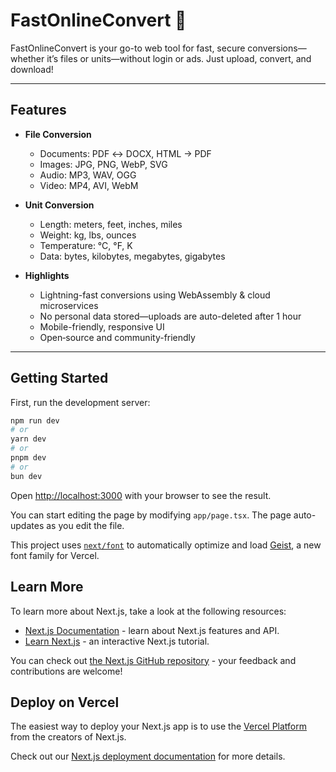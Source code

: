 # FastOnlineConvert 🌟

FastOnlineConvert is your go-to web tool for fast, secure conversions—whether it’s files or units—without login or ads. Just upload, convert, and download!

---

## Features

- **File Conversion**
  - Documents: PDF ↔️ DOCX, HTML → PDF
  - Images: JPG, PNG, WebP, SVG
  - Audio: MP3, WAV, OGG
  - Video: MP4, AVI, WebM

- **Unit Conversion**
  - Length: meters, feet, inches, miles
  - Weight: kg, lbs, ounces
  - Temperature: °C, °F, K
  - Data: bytes, kilobytes, megabytes, gigabytes

- **Highlights**
  - Lightning-fast conversions using WebAssembly & cloud microservices
  - No personal data stored—uploads are auto-deleted after 1 hour
  - Mobile-friendly, responsive UI
  - Open‑source and community-friendly

---
## Getting Started

First, run the development server:

```bash
npm run dev
# or
yarn dev
# or
pnpm dev
# or
bun dev
```

Open [http://localhost:3000](http://localhost:3000) with your browser to see the result.

You can start editing the page by modifying `app/page.tsx`. The page auto-updates as you edit the file.

This project uses [`next/font`](https://nextjs.org/docs/app/building-your-application/optimizing/fonts) to automatically optimize and load [Geist](https://vercel.com/font), a new font family for Vercel.

## Learn More

To learn more about Next.js, take a look at the following resources:

- [Next.js Documentation](https://nextjs.org/docs) - learn about Next.js features and API.
- [Learn Next.js](https://nextjs.org/learn) - an interactive Next.js tutorial.

You can check out [the Next.js GitHub repository](https://github.com/vercel/next.js) - your feedback and contributions are welcome!

## Deploy on Vercel

The easiest way to deploy your Next.js app is to use the [Vercel Platform](https://vercel.com/new?utm_medium=default-template&filter=next.js&utm_source=create-next-app&utm_campaign=create-next-app-readme) from the creators of Next.js.

Check out our [Next.js deployment documentation](https://nextjs.org/docs/app/building-your-application/deploying) for more details.
